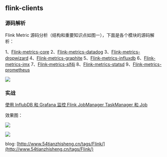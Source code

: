 ## flink-clients

### 源码解析

Flink Metric 源码分析（结构和重要知识点如图一），下面是各个模块的源码解析：

1、[Flink-metrics-core](https://t.zsxq.com/Mnm2nI6)
2、[Flink-metrics-datadog](https://t.zsxq.com/Mnm2nI6)
3、[Flink-metrics-dropwizard](https://t.zsxq.com/Mnm2nI6)
4、[Flink-metrics-graphite](https://t.zsxq.com/Mnm2nI6)
5、[Flink-metrics-influxdb](https://t.zsxq.com/Mnm2nI6)
6、[Flink-metrics-jmx](https://t.zsxq.com/Mnm2nI6)
7、[Flink-metrics-slf4j](https://t.zsxq.com/Mnm2nI6)
8、[Flink-metrics-statsd](https://t.zsxq.com/Mnm2nI6)
9、[Flink-metrics-prometheus](https://t.zsxq.com/Mnm2nI6)

![](https://camo.githubusercontent.com/521127b114c0924cb205063674a278b557250291/687474703a2f2f7a68697368656e672d626c6f672e6f73732d636e2d68616e677a686f752e616c6979756e63732e636f6d2f696d672f323031392d30372d32362d3135303033372e6a7067)

### 实战

[使用 InflubDB 和 Grafana 监控 Flink JobManager TaskManager 和 Job](https://t.zsxq.com/yVnaYR7)


效果图：

![](http://zhisheng-blog.oss-cn-hangzhou.aliyuncs.com/img/2019-07-29-051823.jpg)

![](http://zhisheng-blog.oss-cn-hangzhou.aliyuncs.com/img/2019-07-29-051852.jpg)


blog: [http://www.54tianzhisheng.cn/tags/Flink/](http://www.54tianzhisheng.cn/tags/Flink/)
